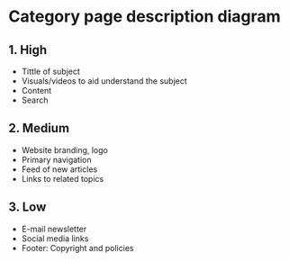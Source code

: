 # Category page description diagram

## 1. High

- Tittle of subject
- Visuals/videos to aid understand the subject
- Content
- Search

## 2. Medium

- Website branding, logo
- Primary navigation
- Feed of new articles
- Links to related topics

## 3. Low

- E-mail newsletter
- Social media links
- Footer: Copyright and policies
